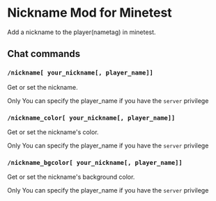 # Nickname Mod for Minetest

Add a nickname to the player(nametag) in minetest.

## Chat commands

### `/nickname[ your_nickname[, player_name]]`

Get or set the nickname.

Only You can specify the player_name if you have the `server` privilege


### `/nickname_color[ your_nickname[, player_name]]`

Get or set the nickname's color.

Only You can specify the player_name if you have the `server` privilege

### `/nickname_bgcolor[ your_nickname[, player_name]]`

Get or set the nickname's background color.

Only You can specify the player_name if you have the `server` privilege
